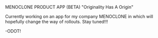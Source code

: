 MENOCLONE PRODUCT APP (BETA)
"Originality Has A Origin"

Currently working on an app for my company MENOCLONE in which will hopefully change the way of rollouts. Stay tuned!!!  

-ODOT!

